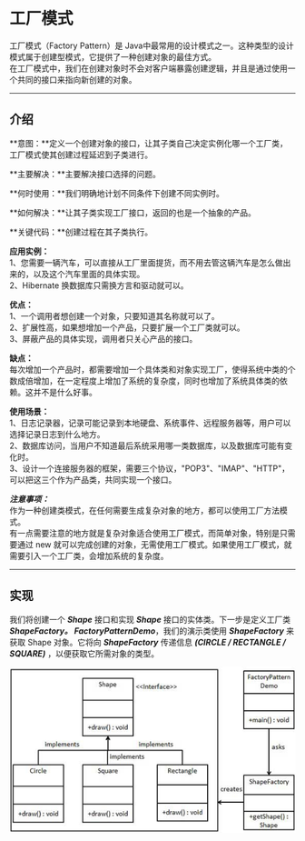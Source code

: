 # 工厂模式
工厂模式（Factory Pattern）是 Java中最常用的设计模式之一。这种类型的设计模式属于创建型模式，它提供了一种创建对象的最佳方式。     
在工厂模式中，我们在创建对象时不会对客户端暴露创建逻辑，并且是通过使用一个共同的接口来指向新创建的对象。

---
## 介绍   
  
**意图：**定义一个创建对象的接口，让其子类自己决定实例化哪一个工厂类，工厂模式使其创建过程延迟到子类进行。         

**主要解决：**主要解决接口选择的问题。       
       
**何时使用：**我们明确地计划不同条件下创建不同实例时。       
    
**如何解决：**让其子类实现工厂接口，返回的也是一个抽象的产品。      

**关键代码：**创建过程在其子类执行。      

**应用实例：**     
1、您需要一辆汽车，可以直接从工厂里面提货，而不用去管这辆汽车是怎么做出来的，以及这个汽车里面的具体实现。      
2、Hibernate 换数据库只需换方言和驱动就可以。         

**优点：**     
1、一个调用者想创建一个对象，只要知道其名称就可以了。          
2、扩展性高，如果想增加一个产品，只要扩展一个工厂类就可以。         
3、屏蔽产品的具体实现，调用者只关心产品的接口。      

**缺点：**    
每次增加一个产品时，都需要增加一个具体类和对象实现工厂，使得系统中类的个数成倍增加，在一定程度上增加了系统的复杂度，同时也增加了系统具体类的依赖。这并不是什么好事。         

**使用场景：**     
1、日志记录器，记录可能记录到本地硬盘、系统事件、远程服务器等，用户可以选择记录日志到什么地方。             
2、数据库访问，当用户不知道最后系统采用哪一类数据库，以及数据库可能有变化时。        
3、设计一个连接服务器的框架，需要三个协议，"POP3"、"IMAP"、"HTTP"，可以把这三个作为产品类，共同实现一个接口。         
     
***注意事项：***     
作为一种创建类模式，在任何需要生成复杂对象的地方，都可以使用工厂方法模式。     
有一点需要注意的地方就是复杂对象适合使用工厂模式，而简单对象，特别是只需要通过 new 就可以完成创建的对象，无需使用工厂模式。如果使用工厂模式，就需要引入一个工厂类，会增加系统的复杂度。         


---
## 实现     
我们将创建一个 ***Shape*** 接口和实现 ***Shape*** 接口的实体类。下一步是定义工厂类 ***ShapeFactory。
FactoryPatternDemo***，我们的演示类使用 ***ShapeFactory*** 来获取 Shape 对象。它将向 ***ShapeFactory*** 传递信息  ***(CIRCLE / RECTANGLE / SQUARE)***  ，以便获取它所需对象的类型。     

![工厂模式](https://github.com/d470969047h/learn/blob/master/learn-designPattern/src/main/java/com/daihui/factory/resources/factory_pattern_uml_diagram.jpg)
            
